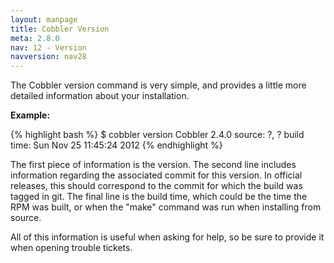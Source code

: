 ```yaml
---
layout: manpage
title: Cobbler Version
meta: 2.8.0
nav: 12 - Version
navversion: nav28
---
```


The Cobbler version command is very simple, and provides a little more detailed information about your installation.

**Example:**

{% highlight bash %}
$ cobbler version
Cobbler 2.4.0
  source: ?, ?
  build time: Sun Nov 25 11:45:24 2012
{% endhighlight %}

The first piece of information is the version. The second line includes information regarding the associated commit for
this version. In official releases, this should correspond to the commit for which the build was tagged in git. The
final line is the build time, which could be the time the RPM was built, or when the "make" command was run when
installing from source.

All of this information is useful when asking for help, so be sure to provide it when opening trouble tickets.
